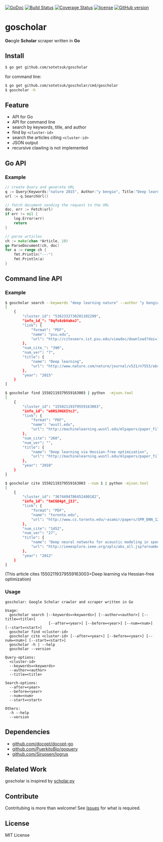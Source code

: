 [![GoDoc](https://godoc.org/github.com/sotetsuk/goscholar?status.svg)](https://godoc.org/github.com/sotetsuk/goscholar)
[![Build Status](https://travis-ci.org/sotetsuk/goscholar.svg?branch=master)](https://travis-ci.org/sotetsuk/goscholar)
[![Coverage Status](https://coveralls.io/repos/github/sotetsuk/goscholar/badge.svg?branch=master)](https://coveralls.io/github/sotetsuk/goscholar?branch=master)
[![license](https://img.shields.io/github/license/mashape/apistatus.svg?maxAge=2592000)]()
[![GitHub version](https://badge.fury.io/gh/sotetsuk%2Fgoscholar.svg)](https://badge.fury.io/gh/sotetsuk%2Fgoscholar)

# goscholar
**Go**ogle **Scholar** scraper written in **Go**


## Install

```sh
$ go get github.com/sotetsuk/goscholar
```

for command line:
 
```sh
$ go get github.com/sotetsuk/goscholar/cmd/goscholar
$ goscholar -h
```

## Feature

- API for Go 
- API for command line
- search by keywords, title, and author
- find by ```<cluster-id>```
- search the articles citing ```<cluster-id>```
- JSON output
- recursive clawling is not implemented

## Go API

### Example

```go
// create Query and generate URL
q := Query{Keywords:"nature 2015", Author:"y bengio", Title:"Deep learning"}
url := q.SearchUrl()

// fetch document sending the request to the URL
doc, err := Fetch(url)
if err != nil {
	log.Error(err)
	return
}

// parse articles
ch := make(chan *Article, 10)
go ParseDocument(ch, doc)
for a := range ch {
	fmt.Println("---")
	fmt.Println(a)
}
```

## Command line API

### Example

```sh
$ goscholar search --keywords "deep learning nature" --author "y bengio" --after 2015 --num 1 | python -mjson.tool
[
    {
        "cluster_id": "5362332738201102290",
        "info_id_": "0qfs6zbVakoJ",
        "link": {
            "format": "PDF",
            "name": "psu.edu",
            "url": "http://citeseerx.ist.psu.edu/viewdoc/download?doi=10.1.1.436.894&rep=rep1&type=pdf"
        },
        "num_cite_": "390",
        "num_ver": "7",
        "title": {
            "name": "Deep learning",
            "url": "http://www.nature.com/nature/journal/v521/n7553/abs/nature14539.html"
        },
        "year": "2015"
    }
] 
```

```sh
$ goscholar find 15502119379559163003 | python  -mjson.tool
[
    {
        "cluster_id": "15502119379559163003",
        "info_id": "e6RSJHGXItcJ",
        "link": {
            "format": "PDF",
            "name": "wustl.edu",
            "url": "http://machinelearning.wustl.edu/mlpapers/paper_files/icml2010_Martens10.pdf"
        },
        "num_cite": "260",
        "num_ver": "",
        "title": {
            "name": "Deep learning via Hessian-free optimization",
            "url": "http://machinelearning.wustl.edu/mlpapers/paper_files/icml2010_Martens10.pdf"
        },
        "year": "2010"
    }
] 
```

```sh
$ goscholar cite 15502119379559163003 --num 1 | python -mjson.tool
[
    {
        "cluster_id": "3674494786452480182",
        "info_id": "tmCGO4pt_jIJ",
        "link": {
            "format": "PDF",
            "name": "toronto.edu",
            "url": "http://www.cs.toronto.edu/~asamir/papers/SPM_DNN_12.pdf"
        },
        "num_cite": "1452",
        "num_ver": "27",
        "title": {
            "name": "Deep neural networks for acoustic modeling in speech recognition: The shared views of four research groups",
            "url": "http://ieeexplore.ieee.org/xpls/abs_all.jsp?arnumber=6296526"
        },
        "year": "2012"
    }
]
```

(This article cites 15502119379559163003=Deep learning via Hessian-free optimization)

### Usage

```
goscholar: Google Scholar crawler and scraper written in Go

Usage:
  goscholar search [--keywords=<keywords>] [--author=<author>] [--title=<title>]
                    [--after=<year>] [--before=<year>] [--num=<num>] [--start=<start>]
  goscholar find <cluster-id>
  goscholar cite <cluster-id> [--after=<year>] [--before=<year>] [--num=<num>] [--start=<start>]
  goscholar -h | --help
  goscholar --version

Query-options:
  <cluster-id>
  --keywords=<keywords>
  --author=<author>
  --title=<title>

Search-options:
  --after=<year>
  --before=<year>
  --num=<num>
  --start=<start>

Others:
  -h --help
  --version
```

## Dependencies

- [github.com/docopt/docopt-go](https://github.com/docopt/docopt-go)
- [github.com/PuerkitoBio/goquery](https://github.com/PuerkitoBio/goquery)
- [github.com/Sirupsen/logrus](https://github.com/PuerkitoBio/goquery)

## Related Work
goscholar is inspired by [scholar.py](https://github.com/ckreibich/scholar.py)

## Contribute
Contritubing is more than welcome! See [Issues](https://github.com/sotetsuk/goscholar/issues) for what is required.

## License
MIT License
